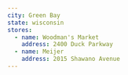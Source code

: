 ```yaml
---
city: Green Bay
state: wisconsin
stores:
  - name: Woodman's Market
    address: 2400 Duck Parkway
  - name: Meijer
    address: 2015 Shawano Avenue
---
```

